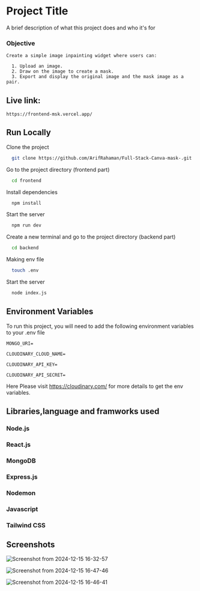 
# Project Title

A brief description of what this project does and who it's for

### Objective

    Create a simple image inpainting widget where users can:

      1. Upload an image.
      2. Draw on the image to create a mask.
      3. Export and display the original image and the mask image as a pair.

## Live link:
```
https://frontend-msk.vercel.app/

```
## Run Locally

Clone the project

```bash
  git clone https://github.com/ArifRahaman/Full-Stack-Canva-mask-.git
```

Go to the project directory (frontend part)

```bash
  cd frontend
```

Install dependencies

```bash
  npm install
```

Start the server

```bash
  npm run dev
```
Create a new terminal and go to the project directory (backend part)

```bash
  cd backend
```
Making env file
```bash
  touch .env
```

Start the server

```bash
  node index.js
```




## Environment Variables

To run this project, you will need to add the following environment variables to your .env file

`MONGO_URI=`

`CLOUDINARY_CLOUD_NAME=`

`CLOUDINARY_API_KEY=`

`CLOUDINARY_API_SECRET=`

Here  Please visit https://cloudinary.com/ for more details to get the env variables.

## Libraries,language and framworks used
### Node.js
### React.js
### MongoDB
### Express.js
### Nodemon
### Javascript
### Tailwind CSS

## Screenshots  
![Screenshot from 2024-12-15 16-32-57](https://github.com/user-attachments/assets/d175e01b-19c1-4c1d-abe8-c66f08ad83f8)

![Screenshot from 2024-12-15 16-47-46](https://github.com/user-attachments/assets/d2fc9825-78c9-4fc5-ab50-ebd5b900959b)

![Screenshot from 2024-12-15 16-46-41](https://github.com/user-attachments/assets/7b2903b6-00b5-4050-bc0f-3366940b43cc)
